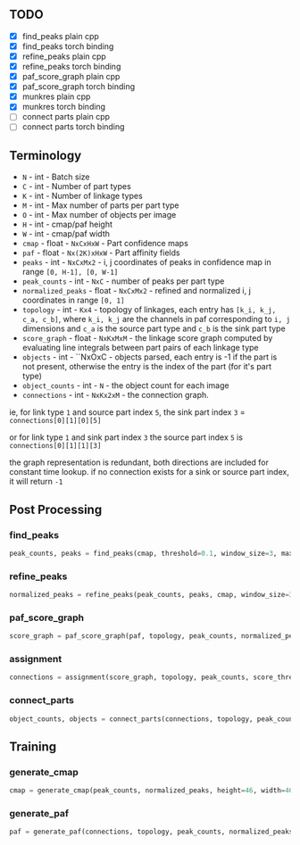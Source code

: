 ## TODO

- [x] find_peaks plain cpp
- [x] find_peaks torch binding
- [x] refine_peaks plain cpp
- [x] refine_peaks torch binding
- [x] paf_score_graph plain cpp
- [x] paf_score_graph torch binding
- [x] munkres plain cpp
- [x] munkres torch binding
- [ ] connect parts plain cpp
- [ ] connect parts torch binding

## Terminology

* ``N`` - int - Batch size
* ``C`` - int - Number of part types
* ``K`` - int - Number of linkage types
* ``M`` - int - Max number of parts per part type
* ``O`` - int - Max number of objects per image
* ``H`` - int - cmap/paf height
* ``W`` - int - cmap/paf width
* ``cmap`` - float - ``NxCxHxW`` - Part confidence maps
* ``paf`` - float - ``Nx(2K)xHxW`` - Part affinity fields
* ``peaks`` - int - ``NxCxMx2`` - i, j coordinates of peaks in confidence map in range ``[0, H-1], [0, W-1]``
* ``peak_counts`` - int - ``NxC`` - number of peaks per part type
* ``normalized_peaks`` - float - ``NxCxMx2`` - refined and normalized i, j coordinates in range ``[0, 1]``
* ``topology`` - int - ``Kx4`` - topology of linkages, each entry has ``[k_i, k_j, c_a, c_b]``, where ``k_i, k_j`` are the channels in paf corresponding to ``i, j`` dimensions and ``c_a`` is the source part type and ``c_b`` is the sink part type
* ``score_graph`` - float - ``NxKxMxM`` - the linkage score graph computed by evaluating line integrals between part pairs of each linkage type
* ``objects`` - int - ``NxOxC - objects parsed, each entry is -1 if the part is not present, otherwise the entry is the index of the part (for it's part type)
* ``object_counts`` - int - ``N`` - the object count for each image
* ``connections`` - int - ``NxKx2xM`` - the connection graph.

ie, for link type ``1`` and source part index ``5``, the sink part index ``3`` = ``connections[0][1][0][5]``

or for link type ``1`` and sink part index ``3`` the source part index ``5`` is
``connections[0][1][1][3]``

the graph representation is redundant, both directions are included for constant time lookup.  if no connection exists for a sink or source part index, it will return ``-1``

## Post Processing

### find_peaks

```python
peak_counts, peaks = find_peaks(cmap, threshold=0.1, window_size=3, max_count=100)
```

### refine_peaks

```python
normalized_peaks = refine_peaks(peak_counts, peaks, cmap, window_size=3)
```
### paf_score_graph

```python
score_graph = paf_score_graph(paf, topology, peak_counts, normalized_peaks, num_integral_samples=5)
```

### assignment


```python
connections = assignment(score_graph, topology, peak_counts, score_threshold=0.1)
```

### connect_parts


```python
object_counts, objects = connect_parts(connections, topology, peak_counts, max_count=100)
```

## Training

### generate_cmap

```python
cmap = generate_cmap(peak_counts, normalized_peaks, height=46, width=46, stdev=1, window=9)
```

### generate_paf


```python
paf = generate_paf(connections, topology, peak_counts, normalized_peaks, height=46, width=46, stdev=1)
```
